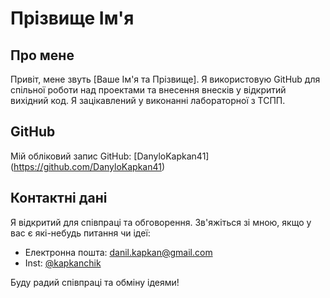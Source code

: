 # Прізвище Ім'я

## Про мене

Привіт, мене звуть [Ваше Ім'я та Прізвище]. Я використовую GitHub для спільної роботи над проектами та внесення внесків у відкритий вихідний код. Я зацікавлений у виконанні лабораторної з ТСПП.

## GitHub

Мій обліковий запис GitHub: [DanyloKapkan41]
(https://github.com/DanyloKapkan41)

## Контактні дані

Я відкритий для співпраці та обговорення. Зв'яжіться зі мною, якщо у вас є які-небудь питання чи ідеї:

- Електронна пошта: danil.kapkan@gmail.com
- Inst: [@kapkanchik](https://instagram.com/kapkanchik)

Буду радий співпраці та обміну ідеями!